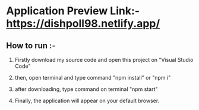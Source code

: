 # Application Preview Link:-  https://dishpoll98.netlify.app/


## How to run :-

1. Firstly download my source code and open this project on "Visual Studio Code"

2. then, open terminal and type command "npm install" or "npm i"

3. after downloading, type command on terminal "npm start"

4. Finally, the application will appear on your default browser.
